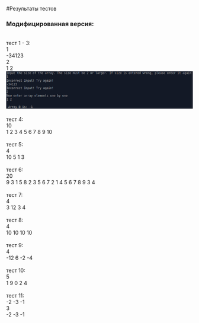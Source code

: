 #Результаты тестов
### Модифицированная версия:
<br>тест 1 - 3:
<br>1
<br>-34123
<br>2
<br>1 2
<br>![](photos/Test1-3.png)
<br>
<br>тест 4:
<br>10
<br>1 2 3 4 5 6 7 8 9 10
<br>
<br>тест 5:
<br>4
<br>10 5 1 3
<br>
<br>тест 6:
<br>20
<br>9 3 1 5 8 2 3 5 6 7 2 1 4 5 6 7 8 9 3 4
<br>
<br>тест 7:
<br>4
<br>3 12 3 4
<br>
<br>тест 8:
<br>4
<br>10 10 10 10
<br>
<br>тест 9:
<br>4
<br>-12 6 -2 -4
<br>
<br>тест 10:
<br>5
<br>1 9 0 2 4
<br>
<br>тест 11:
<br>-2 -3 -1
<br>3
<br>-2 -3 -1
